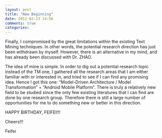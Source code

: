 ```yaml
---
layout: post
title: "New Beginning"
date: 2012-02-23 14:56
comments: true
categories: 
---
```

Finally, I compromised by the great limitations within the existing Text Mining techniques. In other words, the potential research direction has just been withdrawn by myself. However, there is an alternative in my mind, and has already been discussed with Dr. ZHAO.

<!--more-->
The idea of mine is simple. In order to dig out a potential research topic instead of the TM one, I gathered all the research areas that I am either familiar with or interested in, and tried to see if I can find any promising idea. Hence I got this one: “Model-Driven Architecture / Model Transformation” + “Android Mobile Platform”. There is truly a relatively new field to be studied since the only few existing literatures that I can find are done by one research group. Therefore there is still a large number of opportunities for me to do something new or better in this direction. 

HAPPY BIRTHDAY, FEIFEI!!!

Cheers!!!

Feifei


